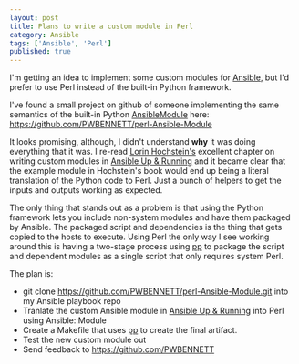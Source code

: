 ```yaml
---
layout: post
title: Plans to write a custom module in Perl
category: Ansible
tags: ['Ansible', 'Perl']
published: true
---
```


I'm getting an idea to implement some custom modules for [Ansible](http://www.ansible.com/), but I'd prefer to use Perl instead of the built-in Python framework.

I've found a small project on github of someone implementing the same semantics of the built-in Python [AnsibleModule](http://docs.ansible.com/ansible/developing_modules.html) here: https://github.com/PWBENNETT/perl-Ansible-Module

It looks promising, although, I didn't understand **why** it was doing everything that it was. I re-read [Lorin Hochstein's](https://twitter.com/lhochstein) excellent chapter on writing custom modules in [Ansible Up & Running](http://www.ansiblebook.com/) and it became clear that the example module in Hochstein's book would end up being a literal translation of the Python code to Perl. Just a bunch of helpers to get the inputs and outputs working as expected.

The only thing that stands out as a problem is that using the Python framework lets you include non-system modules and have them packaged by Ansible. The packaged script and dependencies is the thing that gets copied to the hosts to execute. Using Perl the only way I see working around this is having a two-stage process using [pp](https://metacpan.org/pod/pp) to package the script and dependent modules as a single script that only requires system Perl.

The plan is:
* git clone https://github.com/PWBENNETT/perl-Ansible-Module.git into my Ansible playbook repo
* Tranlate the custom Ansible module in [Ansible Up & Running](http://www.ansiblebook.com/) into Perl using Ansible::Module
* Create a Makefile that uses [pp](https://metacpan.org/pod/pp) to create the final artifact.
* Test the new custom module out
* Send feedback to https://github.com/PWBENNETT
